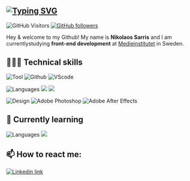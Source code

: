 [![Typing SVG](https://readme-typing-svg.demolab.com?font=Segoe+UI+medium&pause=29&color=000000&vCenter=true&width=435&height=25&lines=Welcome;V%C3%A4lkommen;Velkommen;Tervetuloa;Welkom;%CE%9A%CE%B1%CE%BB%CF%8E%CF%82+%CE%AE%CF%81%CE%B8%CE%B1%CF%84%CE%B5;Dobrodo%C5%A1li;Witamy;%D0%94%D0%BE%D0%B1%D1%80%D0%B5%D0%B4%D0%BE%D1%98%D0%B4%D0%B5%D0%BD;Benvenuta;Velkominn;Bine+ati+venit;%E6%AC%A2%E8%BF%8E;%D9%85%D8%B1%D8%AD%D8%A8%D8%A7%D9%8B;%ED%99%98%EC%98%81)](https://git.io/typing-svg) 
----------




![GitHub Visitors](https://komarev.com/ghpvc/?username=tsemitris&style=for-the-badge&logo=github&logoColor=white&label=Visitors)
[![GitHub followers](https://img.shields.io/github/followers/tsemitris.svg?style=for-the-badge&logo=github&logoColor=white&label=Followers)](https://github.com/tsemitris?tab=followers)

Hey & welcome to my Github! My name is **Nikolaos Sarris** and I am currentlystudying <b>front-end development</b> at <a href="https://medieinstitutet.se/">Medieinstitutet</a> in Sweden.



## 👨🏻‍💻 Technical skills 


![Tool](https://img.shields.io/badge/tools-grey.svg?style=for-the-badge&logoColor=white)
![Github](https://img.shields.io/badge/GitHub-100000?style=for-the-badge&logo=github&logoColor=white)
![VScode](https://img.shields.io/badge/VSCode-0078D4?style=for-the-badge&logo=visual%20studio%20code&logoColor=white&color=black)




![Languages](https://img.shields.io/badge/Languages-grey.svg?style=for-the-badge&logoColor=white)
![](https://img.shields.io/badge/HTML5-E34F26?style=for-the-badge&logo=html5&logoColor=white&color=DB5F45)
![](https://img.shields.io/badge/CSS3-1572B6?style=for-the-badge&logo=css3&logoColor=white&color=DB5F45)


![Design](https://img.shields.io/badge/Design-grey.svg?style=for-the-badge&logoColor=white)
![Adobe Photoshop](https://img.shields.io/badge/Adobe%20Photoshop-31A8FF?style=for-the-badge&logo=Adobe%20Photoshop&logoColor=white&color=black)
![Adobe After Effects](https://img.shields.io/badge/Adobe%20after%20affects-CF96FD?style=for-the-badge&logo=Adobe%20after%20effects&logoColor=white&color=black)


## 🌱 Currently learning

![Languages](https://img.shields.io/badge/Languages-grey.svg?style=for-the-badge&logoColor=white)
![](https://img.shields.io/badge/React-20232A?style=for-the-badge&logo=react&logoColor=white&color=DB5F45)



<!--
[![Top Langs](https://github-readme-stats.vercel.app/api/top-langs/?username=tsemitris&layout=compact)](https://github.com/tsemitris)
![](https://github-readme-stats.vercel.app/api/top-langs/?username=tsemitris)
![](https://github-readme-streak-stats.herokuapp.com/?user=tsemitris)
-->




## 📫 How to react me:
[![Linkedin link](https://img.shields.io/badge/LinkedIn-0077B5?style=for-the-badge&logo=linkedin&logoColor=white)](https://www.linkedin.com/in/nikolaos-sarris-a85a63179/)
